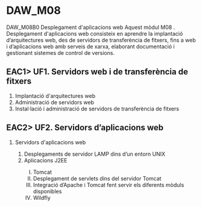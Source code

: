 # DAW_M08
DAW_M08B0 Desplegament d'aplicacions web
Aquest mòdul M08 . Desplegament d'aplicacions web
consisteix en aprendre la implantació d’arquitectures web, des de servidors de transferència de fitxers, fins a web i d’aplicacions web amb serveis de xarxa, elaborant documentació i gestionant sistemes de control de versions.

<h2>EAC1> UF1. Servidors web i de transferència de fitxers</h2>
<ol type="1">
  <li>Implantació d'arquitectures web</li>
  <li>Administració de servidors web</li>
  <li>Instal·lació i administració de servidors de transferència de fitxers</li>
</ol>
<h2>EAC2> UF2. Servidors d’aplicacions web</h2>
<ol type="1">
  <li>Servidors d'aplicacions web</li>
    <ol type="1">
      <li>Desplegaments de servidor LAMP dins d’un entorn UNIX</li>
      <li>Aplicacions J2EE</li>
        <ol type="I">
          <li>Tomcat</li>
          <li>Desplegament de servlets dins del servidor Tomcat</li>
          <li>Integració d’Apache i Tomcat fent servir els diferents mòduls disponibles</li>
          <li>Wildfly</li>
        </ol>
    </ol>
</ol>
